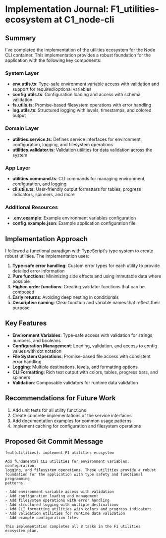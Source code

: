# Implementation Journal: F1_utilities-ecosystem at C1_node-cli

## Summary

I've completed the implementation of the utilities ecosystem for the Node CLI container. This implementation provides a robust foundation for the application with the following key components:

### System Layer
- **env.utils.ts**: Type-safe environment variable access with validation and support for required/optional variables
- **config.utils.ts**: Configuration loading and access with schema validation
- **fs.utils.ts**: Promise-based filesystem operations with error handling
- **log.utils.ts**: Structured logging with levels, timestamps, and colored output

### Domain Layer
- **utilities.service.ts**: Defines service interfaces for environment, configuration, logging, and filesystem operations
- **utilities.validator.ts**: Validation utilities for data validation across the system

### App Layer
- **utilities.command.ts**: CLI commands for managing environment, configuration, and logging
- **cli.utils.ts**: User-friendly output formatters for tables, progress indicators, spinners, and more

### Additional Resources
- **.env.example**: Example environment variables configuration
- **config.example.json**: Example application configuration file

## Implementation Approach

I followed a functional paradigm with TypeScript's type system to create robust utilities. The implementation uses:

1. **Type-safe error handling**: Custom error types for each utility to provide detailed error information
2. **Pure functions**: Minimizing side effects and using immutable data where possible
3. **Higher-order functions**: Creating validator functions that can be composed
4. **Early returns**: Avoiding deep nesting in conditionals
5. **Descriptive naming**: Clear function and variable names that reflect their purpose

## Key Features

- **Environment Variables**: Type-safe access with validation for strings, numbers, and booleans
- **Configuration Management**: Loading, validation, and access to config values with dot notation
- **File System Operations**: Promise-based file access with consistent error handling
- **Logging**: Multiple destinations, levels, and formatting options
- **CLI Formatting**: Rich text output with colors, tables, progress bars, and spinners
- **Validation**: Composable validators for runtime data validation

## Recommendations for Future Work

1. Add unit tests for all utility functions
2. Create concrete implementations of the service interfaces
3. Add documentation examples for common usage patterns
4. Implement caching for configuration and filesystem operations

## Proposed Git Commit Message

```
feat(utilities): implement F1 utilities ecosystem

Add fundamental CLI utilities for environment variables, configuration, 
logging, and filesystem operations. These utilities provide a robust 
foundation for the application with type safety and functional programming 
patterns.

- Add environment variable access with validation
- Add configuration loading and management
- Add filesystem operations with error handling
- Add structured logging with multiple destinations
- Add CLI formatting utilities with colors and progress indicators
- Add validation utilities for runtime data validation
- Add example configuration files

This implementation completes all 8 tasks in the F1 utilities ecosystem plan.
```